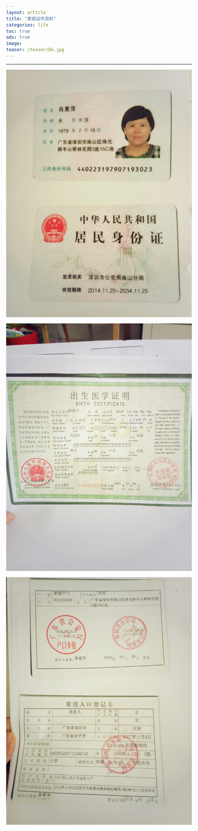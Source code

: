 ```yaml
---
layout: article
title: "家庭证件资料"
categories: life
toc: true
ads: true
image:
teaser: /teaser/bk.jpg
---
```


---



![df](https://github.com/storage201602/storage201602/blob/master/myhome2016/_posts/life/2016-11-15-20161115113926life.md/IMG_20161115_113346.jpg?raw=true)

![df](https://github.com/storage201602/storage201602/blob/master/myhome2016/_posts/life/2016-11-15-20161115113926life.md/IMG_20161115_113336.jpg?raw=true)

![df](https://github.com/storage201602/storage201602/blob/master/myhome2016/_posts/life/2016-11-15-20161115113926life.md/IMG_20161115_113313.jpg?raw=true)

